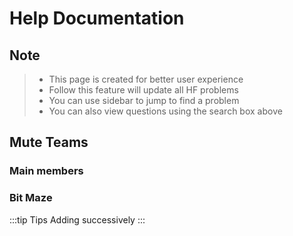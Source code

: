 <script setup>
从 'vitepress/theme'中导入变量 "{ VPTeamMembers }"
</script>

# Help Documentation

## Note

> - This page is created for better user experience
> - Follow this feature will update all HF problems
> - You can use sidebar to jump to find a problem
> - You can also view questions using the search box above

## Mute Teams

### Main members

<VPTeamMembers size="small" :members="index" />

### Bit Maze

<VPTeamMembers size="small" :members="BitMaze" />

:::tip Tips
Adding successively
:::
